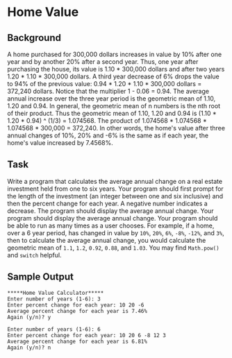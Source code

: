 # Home Value

## Background

A home purchased for 300,000 dollars increases in value by 10% after one year and by another 20% after a second year. Thus, one year after purchasing the house, its value is 1.10 * 300,000 dollars and after two years 1.20 * 1.10 * 300,000 dollars. A third year decrease of 6% drops the value to 94% of the previous value: 0.94 * 1.20 * 1.10 * 300,000 dollars = 372,240 dollars. Notice that the multiplier 1 - 0.06 = 0.94. The average annual increase over the three year period is the geometric mean of 1.10, 1.20 and 0.94. In general, the geometric mean of n numbers is the nth root of their product. Thus the geometric mean of 1.10, 1.20 and 0.94 is (1.10 * 1.20 * 0.94) ^ (1/3) = 1.074568. The product of 1.074568 * 1.074568 * 1.074568 * 300,000 = 372,240. In other words, the home's value after three annual changes of 10%, 20% and -6% is the same as if each year, the home's value increased by 7.4568%.


## Task

Write a program that calculates the average annual change on a real estate investment held from one to six years. Your program should first prompt for the length of the investment (an integer between one and six inclusive) and then the percent change for each year. A negative number indicates a decrease. The program should display the average annual change. Your program should display the average annual change. Your program should be able to run as many times as a user chooses. For example, if a home, over a 6 year period, has changed in value by `10%`, `20%`, `6%`, `-8%`, `-12%`, and `3%`, then to calculate the average annual change, you would calculate the geometric mean of `1.1`, `1.2`, `0.92`, `0.88`, and `1.03`. You may find `Math.pow()` and `switch` helpful.


## Sample Output

~~~
*****Home Value Calculator*****
Enter number of years (1-6): 3
Enter percent change for each year: 10 20 -6
Average percent change for each year is 7.46%
Again (y/n)? y

Enter number of years (1-6): 6
Enter percent change for each year: 10 20 6 -8 12 3
Average percent change for each year is 6.81%
Again (y/n)? n
~~~

